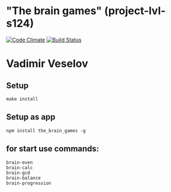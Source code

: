 
# "The brain games" (project-lvl-s124)

[![Code Climate](https://codeclimate.com/github/VladVes/project-lvl1-s124/badges/gpa.svg)](https://codeclimate.com/github/VladVes/project-lvl1-s124)
[![Build Status](https://www.travis-ci.org/VladVes/project-lvl1-s124.svg?branch=master)](https://www.travis-ci.org/VladVes/project-lvl1-s124)

# Vadimir Veselov
## Setup

```
make install
```

## Setup as app

```
npm install the_brain_games -g
```

## for start use commands:
```
brain-even
brain-calc
brain-gcd
brain-balance
brain-progression
```

